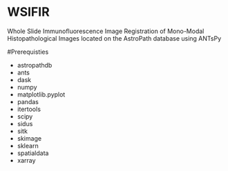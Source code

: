 # WSIFIR
Whole Slide Immunofluorescence Image Registration of Mono-Modal Histopathological Images located on the AstroPath database using ANTsPy


#Prerequisties 

- astropathdb
- ants
- dask
- numpy
- matplotlib.pyplot
- pandas
- itertools
- scipy
- sidus
- sitk
- skimage
- sklearn
- spatialdata
- xarray
